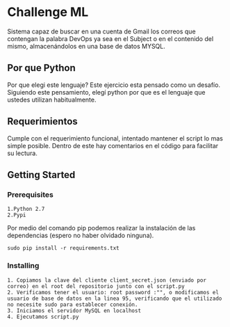 # Challenge ML

Sistema capaz de buscar en una cuenta de Gmail los correos que contengan la palabra DevOps ya sea en el Subject o en el contenido del mismo, almacenándolos en una base de datos MYSQL.

## Por que Python
Por que elegi este lenguaje?
Este ejercicio esta pensado como un desafío. Siguiendo este pensamiento, elegí python por que es el lenguaje que ustedes utilizan habitualmente.

## Requerimientos
Cumple con el requerimiento funcional, intentado mantener el script lo mas simple posible.
Dentro de este hay comentarios en el código para facilitar su lectura.
## Getting Started

### Prerequisites

    1.Python 2.7
    2.Pypi

Por medio del comando pip podemos realizar la instalación de las dependencias (espero no haber olvidado ninguna).

```
sudo pip install -r requirements.txt
```

### Installing

    1. Copiamos la clave del cliente client_secret.json (enviado por correo) en el root del repositorio junto con el script.py
    2. Verificamos tener el usuario: root password :"", o modificamos el usuario de base de datos en la linea 95, verificando que el utilizado no necesite sudo para establecer conexión.
    3. Iniciamos el servidor MySQL en localhost
    4. Ejecutamos script.py